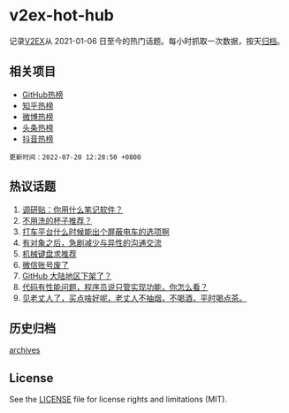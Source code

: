 # v2ex-hot-hub

 记录[V2EX](https://www.v2ex.com/)从 2021-01-06 日至今的热门话题。每小时抓取一次数据，按天[归档](archives)。
 
 ## 相关项目

- [GitHub热榜](https://github.com/snaildev/github-hot-hub)
- [知乎热榜](https://github.com/snaildev/zhihu-hot-hub)
- [微博热榜](https://github.com/snaildev/weibo-hot-hub)
- [头条热榜](https://github.com/snaildev/toutiao-hot-hub)
- [抖音热榜](https://github.com/snaildev/douyin-hot-hub)


 `更新时间：2022-07-20 12:28:50 +0800`

## 热议话题

1. [调研贴：你用什么笔记软件？](https://www.v2ex.com/t/867254)
1. [不用洗的杯子推荐？](https://www.v2ex.com/t/867388)
1. [打车平台什么时候能出个屏蔽电车的选项啊](https://www.v2ex.com/t/867339)
1. [有对象之后，急剧减少与异性的沟通交流](https://www.v2ex.com/t/867447)
1. [机械键盘求推荐](https://www.v2ex.com/t/867290)
1. [微信账号废了](https://www.v2ex.com/t/867428)
1. [GitHub 大陆地区下架了？](https://www.v2ex.com/t/867384)
1. [代码有性能问题，程序员说只管实现功能，你怎么看？](https://www.v2ex.com/t/867344)
1. [见老丈人了，买点啥好呢，老丈人不抽烟，不喝酒，平时喝点茶。](https://www.v2ex.com/t/867393)

## 历史归档

[archives](archives)

## License

See the [LICENSE](LICENSE) file for license rights and limitations (MIT).
